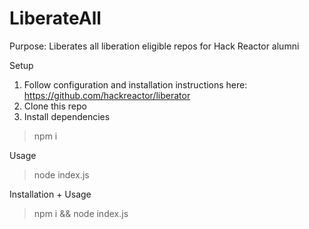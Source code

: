 # LiberateAll

Purpose: Liberates all liberation eligible repos for Hack Reactor alumni

Setup
1. Follow configuration and installation instructions here: https://github.com/hackreactor/liberator
2. Clone this repo
3. Install dependencies
> npm i

Usage
> node index.js

Installation + Usage
> npm i && node index.js
